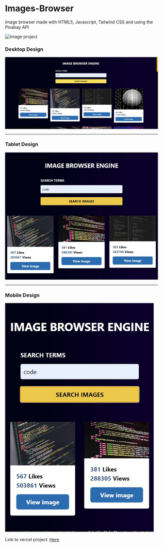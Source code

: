 # Images-Browser
Image browser made with HTML5, Javascript, Tailwind CSS and using the Pixabay API

<img src='' alt='image project'/>


<h3> Desktop Design </h3>
<img src='project finished/ex1.jpg' alt='image project'/>
 
 <hr> 
 
<h3> Tablet Design </h3>

<img src='project finished/ex3.jpg' alt='image project'/>

 <hr> 

<h3> Mobile Design </h3>

<img src='project finished/ex2.jpg' alt='image project'/>

<p>Link to vercel project: <a href='https://images-browser.vercel.app/' target='_blank'>Here</a></p>


